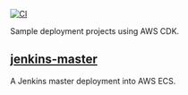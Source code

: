[![CI](https://github.com/tkgregory/aws-cdk-examples/actions/workflows/ci.yml/badge.svg)](https://github.com/tkgregory/aws-cdk-examples/actions/workflows/ci.yml)

Sample deployment projects using AWS CDK.

## [jenkins-master](jenkins-master)

A Jenkins master deployment into AWS ECS.
